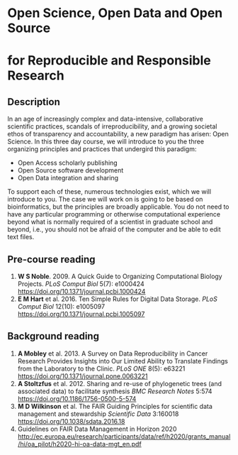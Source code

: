 Open Science, Open Data and Open Source
======================================

for Reproducible and Responsible Research
=========================================

Description 
-----------

In an age of increasingly complex and data-intensive, collaborative scientific practices, scandals of irreproducibility, and a growing societal ethos of transparency and accountability, a new paradigm has arisen: Open Science. In this three day course, we will introduce to you the three organizing principles and practices that undergird this paradigm:

- Open Access scholarly publishing
- Open Source software development
- Open Data integration and sharing

To support each of these, numerous technologies exist, which we will introduce to you. The case we will work on is going to be based on bioinformatics, but the principles are broadly applicable. You do not need to have any particular programming or otherwise computational experience beyond what is normally required of a scientist in graduate school and beyond, i.e., you should not be afraid of the computer and be able to edit text files.

Pre-course reading
------------------

1. **W S Noble**. 2009. A Quick Guide to Organizing Computational Biology Projects. 
   _PLoS Comput Biol_ 5(7): e1000424 https://doi.org/10.1371/journal.pcbi.1000424
2. **E M Hart** et al. 2016. Ten Simple Rules for Digital Data Storage. _PLoS Comput Biol_
   12(10): e1005097 https://doi.org/10.1371/journal.pcbi.1005097

Background reading
------------------
1. **A Mobley** et al. 2013. A Survey on Data Reproducibility in Cancer Research Provides Insights into Our Limited 
   Ability to Translate Findings from the Laboratory to the Clinic. _PLoS ONE_ 8(5): e63221 
   https://doi.org/10.1371/journal.pone.0063221
2. **A Stoltzfus** et al. 2012. Sharing and re-use of phylogenetic trees (and associated data) to facilitate synthesis
   _BMC Research Notes_ 5:574 https://doi.org/10.1186/1756-0500-5-574
3. **M D Wilkinson** et al. The FAIR Guiding Principles for scientific data management and stewardship
   _Scientific Data_ 3:160018 https://doi.org/10.1038/sdata.2016.18
4. Guidelines on FAIR Data Management in Horizon 2020 http://ec.europa.eu/research/participants/data/ref/h2020/grants_manual/hi/oa_pilot/h2020-hi-oa-data-mgt_en.pdf

